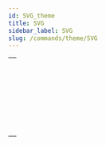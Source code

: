 ```yaml
---
id: SVG_theme
title: SVG
sidebar_label: SVG
slug: /commands/theme/SVG
---
```


|                                                                                                                                           |
| ----------------------------------------------------------------------------------------------------------------------------------------- |
| [<!-- INCLUDE #_command_.SVG EXPORT TO PICTURE.Syntax -->](../../commands-legacy/svg-export-to-picture.md)<br/>                           |
| [<!-- INCLUDE #_command_.SVG Find element ID by coordinates.Syntax -->](../../commands-legacy/svg-find-element-id-by-coordinates.md)<br/> |
| [<!-- INCLUDE #_command_.SVG Find element IDs by rect.Syntax -->](../../commands-legacy/svg-find-element-ids-by-rect.md)<br/>             |
| [<!-- INCLUDE #_command_.SVG GET ATTRIBUTE.Syntax -->](../../commands-legacy/svg-get-attribute.md)<br/>                                   |
| [<!-- INCLUDE #_command_.SVG SET ATTRIBUTE.Syntax -->](../../commands-legacy/svg-set-attribute.md)<br/>                                   |
| [<!-- INCLUDE #_command_.SVG SHOW ELEMENT.Syntax -->](../../commands-legacy/svg-show-element.md)<br/>                                     |
